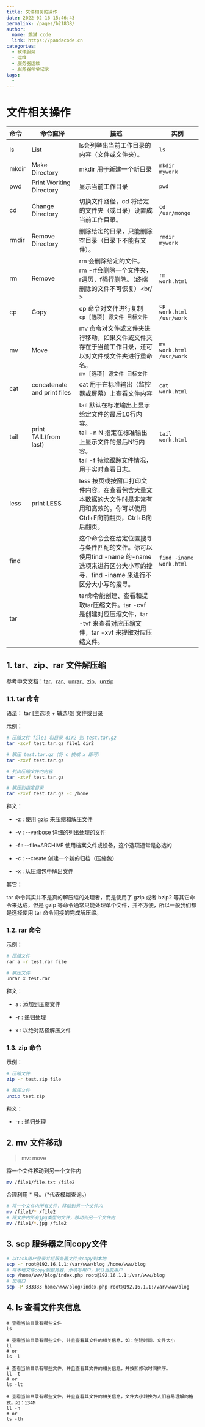 ```yaml
---
title: 文件相关的操作
date: 2022-02-16 15:46:43
permalink: /pages/b21838/
author: 
  name: 熊猫 code
  link: https://pandacode.cn
categories: 
  - 软件服务
  - 运维
  - 服务器运维
  - 服务器命令记录
tags: 
  - 
---
```

# 文件相关操作

| 命令  | 命令直译                    | 描述                                                         | 实例                     |
| :---- | --------------------------- | ------------------------------------------------------------ | ------------------------ |
| ls    | List                        | ls会列举出当前工作目录的内容（文件或文件夹）。               | `ls`                     |
| mkdir | Make Directory              | mkdir 用于新建一个新目录                                     | `mkdir mywork`           |
| pwd   | Print Working Directory     | 显示当前工作目录                                             | `pwd`                    |
| cd    | Change Directory            | 切换文件路径，cd 将给定的文件夹（或目录）设置成当前工作目录。 | `cd /usr/mongo`          |
| rmdir | Remove Directory            | 删除给定的目录，只能删除空目录（目录下不能有文件）。         | `rmdir mywork`           |
| rm    | Remove                      | rm 会删除给定的文件。<br/> rm -rf会删除一个文件夹，r遍历，f强行删除。（终端删除的文件不可恢复）<br/ > | `rm work.html`           |
| cp    | Copy                        | cp 命令对文件进行复制<br/> `cp [选项] 源文件 目标文件`       | `cp work.html /usr/work` |
| mv    | Move                        | mv 命令对文件或文件夹进行移动，如果文件或文件夹存在于当前工作目录，还可以对文件或文件夹进行重命名。<br/> `mv [选项] 源文件 目标文件` | `mv work.html /usr/work` |
| cat   | concatenate and print files | cat 用于在标准输出（监控器或屏幕）上查看文件内容             | `cat work.html`          |
| tail  | print TAIL(from last)       | tail 默认在标准输出上显示给定文件的最后10行内容。<br/>tail -n N 指定在标准输出上显示文件的最后N行内容。<br/>tail -f 持续跟踪文件情况，用于实时查看日志。 | `tail work.html`         |
| less  | print LESS                  | less 按页或按窗口打印文件内容。在查看包含大量文本数据的大文件时是非常有用和高效的。你可以使用Ctrl+F向前翻页，Ctrl+B向后翻页。 |                          |
| find  |                             | 这个命令会在给定位置搜寻与条件匹配的文件。你可以使用find -name 的-name选项来进行区分大小写的搜寻，find -iname 来进行不区分大小写的搜寻。 | `find -iname work.html`  |
| tar   |                             | tar命令能创建、查看和提取tar压缩文件。tar -cvf 是创建对应压缩文件，tar -tvf 来查看对应压缩文件，tar -xvf 来提取对应压缩文件。 |                          |

## 1. tar、zip、rar 文件解压缩

参考中文文档：[tar](http://linux.51yip.com/search/tar)、[rar](http://linux.51yip.com/search/rar)、[unrar](http://linux.51yip.com/search/unrar)、[zip](http://linux.51yip.com/search/zip)、[unzip](http://linux.51yip.com/search/unzip)

### 1.1. tar 命令

语法： tar [主选项 + 辅选项] 文件或目录

示例：

```sh
# 压缩文件 file1 和目录 dir2 到 test.tar.gz
tar -zcvf test.tar.gz file1 dir2

# 解压 test.tar.gz（将 c 换成 x 即可）
tar -zxvf test.tar.gz

# 列出压缩文件的内容
tar -ztvf test.tar.gz 

# 解压到指定目录
tar -zxvf test.tar.gz -C /home
```

释义：

- -z : 使用 gzip 来压缩和解压文件

- -v : --verbose 详细的列出处理的文件

- -f : --file=ARCHIVE 使用档案文件或设备，这个选项通常是必选的

- -c : --create 创建一个新的归档（压缩包）

- -x : 从压缩包中解出文件

其它：

tar 命令其实并不是真的解压缩的处理者，而是使用了 gzip 或者 bzip2 等其它命令来达成，但是 gzip 等命令通常只能处理单个文件，并不方便，所以一般我们都是选择使用 tar 命令间接的完成解压缩。

### 1.2. rar 命令

示例：

```sh
# 压缩文件
rar a -r test.rar file

# 解压文件
unrar x test.rar
```

释义：

- a : 添加到压缩文件

- -r : 递归处理

- x : 以绝对路径解压文件

### 1.3. zip 命令

示例：

```sh
# 压缩文件
zip -r test.zip file

# 解压文件
unzip test.zip
```

释义：

- -r : 递归处理

## 2. mv 文件移动

> mv: move

将一个文件移动到另一个文件内

```sh
mv /file1/file.txt /file2
```

合理利用 \* 号。（\*代表模糊查询。）

```sh
# 将一个文件内所有文件，移动到另一个文件内
mv /file1/* /file2
# 将文件内所有jpg类型的文件，移动到另一个文件内
mv /file1/*.jpg /file2
```

## 3. scp 服务器之间copy文件

```sh
# 以tank用户登录并将服务器文件夹copy到本地
scp -r root@192.16.1.1:/var/www/blog /home/www/blog  
# 将本地文件copy到服务器，添填写用户，默认当前用户
scp /home/www/blog/index.php root@192.16.1.1:/var/www/blog 
# 加端口
scp -P 333333 home/www/blog/index.php root@192.16.1.1:/var/www/blog 
```

## 4. ls 查看文件夹信息

```shell
# 查看当前目录有哪些文件
ls

# 查看当前目录有哪些文件，并且查看其文件的相关信息，如：创建时间、文件大小
ll 
# or
ls -l

# 查看当前目录有哪些文件，并且查看其文件的相关信息，并按照修改时间排序。
ll -t
# or 
ls -lt

# 查看当前目录有哪些文件，并且查看其文件的相关信息，文件大小转换为人们容易理解的格式。如：134M
ll -h
# or
ls -lh
```
